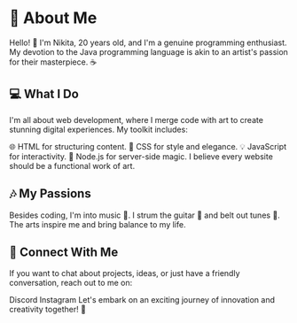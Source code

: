 # 🚀 About Me
Hello! 👋 I'm Nikita, 20 years old, and I'm a genuine programming enthusiast. My devotion to the Java programming language is akin to an artist's passion for their masterpiece. ☕

## 💻 What I Do
I'm all about web development, where I merge code with art to create stunning digital experiences. My toolkit includes:

🌐 HTML for structuring content.
🎨 CSS for style and elegance.
💡 JavaScript for interactivity.
🚀 Node.js for server-side magic.
I believe every website should be a functional work of art.

## 🎶 My Passions
Besides coding, I'm into music 🎵. I strum the guitar 🎸 and belt out tunes 🎤. The arts inspire me and bring balance to my life.

## 🌟 Connect With Me
If you want to chat about projects, ideas, or just have a friendly conversation, reach out to me on:

Discord
Instagram
Let's embark on an exciting journey of innovation and creativity together! 🌟

